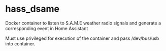 # hass_dsame
Docker container to listen to S.A.M.E weather radio signals and generate a corresponding event in Home Assistant

Must use privileged for execution of the container and pass /dev/bus/usb into container.
